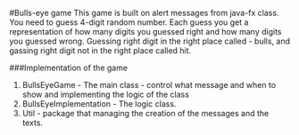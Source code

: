 #Bulls-eye game
This game is built on alert messages from java-fx class.
You need to guess 4-digit random number. Each guess you get a representation of how many digits
you guessed right and how many digits you guessed wrong.
Guessing right digit in the right place called - bulls, and gassing right digit not in the right
place called hit.

###Implementation of the game
1. BullsEyeGame - The main class - control what message and when to show and implementing the logic of the class
2. BullsEyeImplementation - The logic class.
3. Util - package that managing the creation of the messages and the texts.

